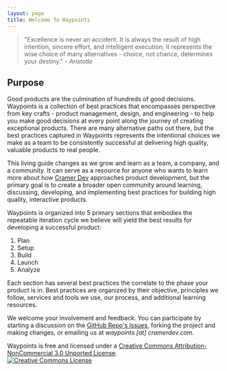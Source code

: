 ```yaml
---
layout: page
title: Welcome To Waypoints
---
```


> "Excellence is never an accident. It is always the result of high intention, sincere effort, and intelligent execution; it represents the wise choice of many alternatives - choice, not chance, determines your destiny." *- Aristotle*


## Purpose
Good products are the culmination of hundreds of good decisions. Waypoints is a collection of best practices that encompasses perspective from key crafts - product management, design, and engineering - to help you make good decisions at every point along the journey of creating exceptional products. There are many alternative paths out there, but the best practices captured in Waypoints represents the intentional choices we make as a team to be consistently successful at delivering high quality, valuable products to real people. 

This living guide changes as we grow and learn as a team, a company, and a community. It can serve as a resource for anyone who wants to learn more about how [Cramer Dev](http://cramerdev.com) approaches product development, but the primary goal is to create a broader open community around learning, discussing, developing, and implementing best practices for building high quality, interactive products. 

Waypoints is organized into 5 primary sections that embodies the repeatable iteration cycle we believe will yield the best results for developing a successful product:

1. Plan
2. Setup
3. Build
4. Launch
5. Analyze

Each section has several best practices the correlate to the phase your product is in. Best practices are organized by their objective, principles we follow, services and tools we use, our process, and additional learning resources. 

We welcome your involvement and feedback. You can participate by starting a discussion on the [GitHub Repo's Issues](https://github.com/cramerdev/waypoints/issues), forking the project and making changes, or emailing us at _waypoints [at] cramerdev.com_.

Waypoints is free and licensed under a <a rel="license" href="http://creativecommons.org/licenses/by-nc/3.0/">Creative Commons Attribution-NonCommercial 3.0 Unported License</a>.<br /><a rel="license" href="http://creativecommons.org/licenses/by-nc/3.0/"><img alt="Creative Commons License" style="border-width:0" src="http://i.creativecommons.org/l/by-nc/3.0/88x31.png" /></a>